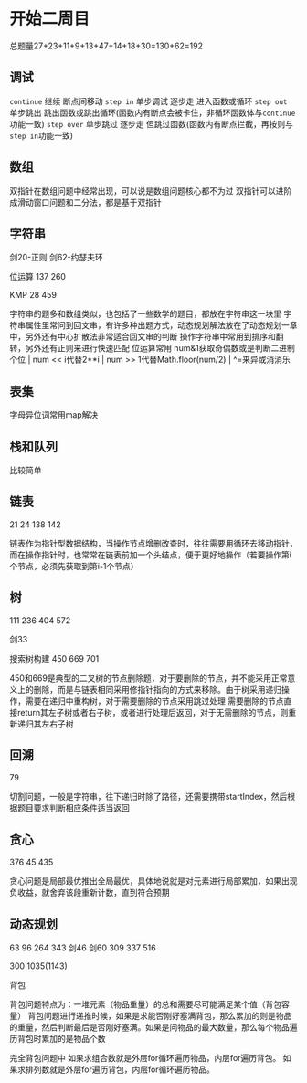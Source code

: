 # 开始二周目

总题量27+23+11+9+13+47+14+18+30=130+62=192

## 调试

`continue` 继续 断点间移动
`step in` 单步调试 逐步走 进入函数或循环
`step out` 单步跳出  跳出函数或跳出循环(函数内有断点会被卡住，非循环函数体与`continue`功能一致)
`step over` 单步跳过 逐步走 但跳过函数(函数内有断点拦截，再按则与`step in`功能一致)

## 数组

双指针在数组问题中经常出现，可以说是数组问题核心都不为过
双指针可以进阶成滑动窗口问题和二分法，都是基于双指针

## 字符串

剑20-正则
剑62-约瑟夫环

位运算
137
260

KMP
28
459

字符串的题多和数组类似，也包括了一些数学的题目，都放在字符串这一块里
字符串属性里常问到回文串，有许多种出题方式，动态规划解法放在了动态规划一章中，另外还有中心扩散法非常适合回文串的判断
操作字符串中常用到排序和翻转，另外还有正则来进行快速匹配
位运算常用 num&1获取奇偶数或是判断二进制个位 | num << i代替2**i | num >> 1代替Math.floor(num/2) | ^=来异或消消乐

## 表集

字母异位词常用map解决

## 栈和队列

比较简单

## 链表

21
24
138
142

链表作为指针型数据结构，当操作节点增删改查时，往往需要用循环去移动指针，而在操作指针时，也常常在链表前加一个头结点，便于更好地操作（若要操作第i个节点，必须先获取到第i-1个节点）

## 树

111
236
404
572

剑33

搜索树构建
450
669
701

450和669是典型的二叉树的节点删除题，对于要删除的节点，并不能采用正常意义上的删除，而是与链表相同采用修指针指向的方式来移除。由于树采用递归操作，需要在递归中重构树，对于需要删除的节点采用跳过处理
需要删除的节点直接return其左子树或者右子树，或者进行处理后返回，对于无需删除的节点，则重新递归其左右子树

## 回溯

79

切割问题，一般是字符串，往下递归时除了路径，还需要携带startIndex，然后根据题目要求判断相应条件适当返回

## 贪心

376
45
435

贪心问题是局部最优推出全局最优，具体地说就是对元素进行局部累加，如果出现负收益，就舍弃该段重新计数，直到符合预期

## 动态规划

63
96
264
343
剑46
剑60
309
337
516

300
1035(1143)

背包

背包问题特点为：一堆元素（物品重量）的总和需要尽可能满足某个值（背包容量）
背包问题进行递推时候，如果是求能否刚好塞满背包，那么累加的则是物品的重量，然后判断最后是否刚好塞满。如果是问物品的最大数量，那么每个物品遍历背包时累加的是物品个数

完全背包问题中
如果求组合数就是外层for循环遍历物品，内层for遍历背包。
如果求排列数就是外层for遍历背包，内层for循环遍历物品。
